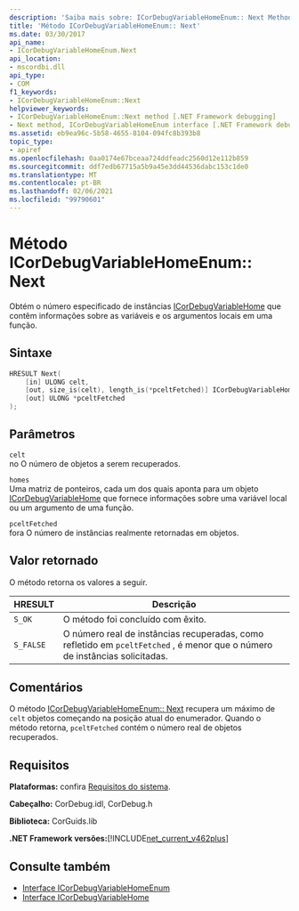 ```yaml
---
description: 'Saiba mais sobre: ICorDebugVariableHomeEnum:: Next Method'
title: 'Método ICorDebugVariableHomeEnum:: Next'
ms.date: 03/30/2017
api_name:
- ICorDebugVariableHomeEnum.Next
api_location:
- mscordbi.dll
api_type:
- COM
f1_keywords:
- ICorDebugVariableHomeEnum::Next
helpviewer_keywords:
- ICorDebugVariableHomeEnum::Next method [.NET Framework debugging]
- Next method, ICorDebugVariableHomeEnum interface [.NET Framework debugging]
ms.assetid: eb9ea96c-5b58-4655-8104-094fc8b393b8
topic_type:
- apiref
ms.openlocfilehash: 0aa0174e67bceaa724ddfeadc2560d12e112b859
ms.sourcegitcommit: ddf7edb67715a5b9a45e3dd44536dabc153c1de0
ms.translationtype: MT
ms.contentlocale: pt-BR
ms.lasthandoff: 02/06/2021
ms.locfileid: "99790601"
---
```

# <a name="icordebugvariablehomeenumnext-method"></a>Método ICorDebugVariableHomeEnum:: Next

Obtém o número especificado de instâncias [ICorDebugVariableHome](icordebugvariablehome-interface.md) que contêm informações sobre as variáveis e os argumentos locais em uma função.  
  
## <a name="syntax"></a>Sintaxe  
  
```cpp  
HRESULT Next(  
    [in] ULONG celt,  
    [out, size_is(celt), length_is(*pceltFetched)] ICorDebugVariableHome *homes[],  
    [out] ULONG *pceltFetched  
);  
```  
  
## <a name="parameters"></a>Parâmetros  

 `celt`  
 no O número de objetos a serem recuperados.  
  
 `homes`  
 Uma matriz de ponteiros, cada um dos quais aponta para um objeto [ICorDebugVariableHome](icordebugvariablehome-interface.md) que fornece informações sobre uma variável local ou um argumento de uma função.  
  
 `pceltFetched`  
 fora O número de instâncias realmente retornadas em objetos.  
  
## <a name="return-value"></a>Valor retornado  

 O método retorna os valores a seguir.  
  
|HRESULT|Descrição|  
|-------------|-----------------|  
|`S_OK`|O método foi concluído com êxito.|  
|`S_FALSE`|O número real de instâncias recuperadas, como refletido em `pceltFetched` , é menor que o número de instâncias solicitadas.|  
  
## <a name="remarks"></a>Comentários  

 O método [ICorDebugVariableHomeEnum:: Next](icordebugvariablehomeenum-next-method.md) recupera um máximo de  `celt` objetos começando na posição atual do enumerador. Quando o método retorna, `pceltFetched` contém o número real de objetos recuperados.  
  
## <a name="requirements"></a>Requisitos  

 **Plataformas:** confira [Requisitos do sistema](../../get-started/system-requirements.md).  
  
 **Cabeçalho:** CorDebug.idl, CorDebug.h  
  
 **Biblioteca:** CorGuids.lib  
  
 **.NET Framework versões:**[!INCLUDE[net_current_v462plus](../../../../includes/net-current-v462plus-md.md)]  
  
## <a name="see-also"></a>Consulte também

- [Interface ICorDebugVariableHomeEnum](icordebugvariablehomeenum-interface.md)
- [Interface ICorDebugVariableHome](icordebugvariablehome-interface.md)
